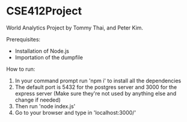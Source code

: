 # CSE412Project

World Analytics Project by Tommy Thai, and Peter Kim.

Prerequisites:
* Installation of Node.js
* Importation of the dumpfile

How to run:
1. In your command prompt run 'npm i' to install all the dependencies
2. The default port is 5432 for the postgres server and 3000 for the express server (Make sure they're not used by anything else and change if needed)
3. Then run 'node index.js'
4. Go to your browser and type in 'localhost:3000/'

